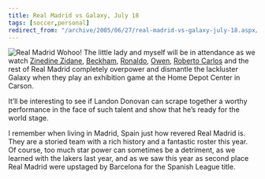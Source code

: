 ```yaml
---
title: Real Madrid vs Galaxy, July 18
tags: [soccer,personal]
redirect_from: "/archive/2005/06/27/real-madrid-vs-galaxy-july-18.aspx/"
---
```


![Real Madrid](https://haacked.com/assets/images/RealMadrid.jpg) Wohoo! The
little lady and myself will be in attendance as we watch [Zinedine
Zidane](http://www.realmadrid.com/articulo/rma274.htm),
[Beckham](http://www.realmadrid.com/articulo/rma433.htm),
[Ronaldo](http://www.realmadrid.com/articulo/rma398.htm),
[Owen](http://www.realmadrid.com/articulo/rma435.htm), [Roberto
Carlos](http://www.realmadrid.com/articulo/rma924.htm) and the rest of
Real Madrid completely overpower and dismantle the lackluster Galaxy
when they play an exhibition game at the Home Depot Center in Carson.

It’ll be interesting to see if Landon Donovan can scrape together a
worthy performance in the face of such talent and show that he’s ready
for the world stage.

I remember when living in Madrid, Spain just how revered Real Madrid is.
They are a storied team with a rich history and a fantastic roster this
year. Of course, too much star power can sometimes be a detriment, as we
learned with the lakers last year, and as we saw this year as second
place Real Madrid were upstaged by Barcelona for the Spanish League
title.

